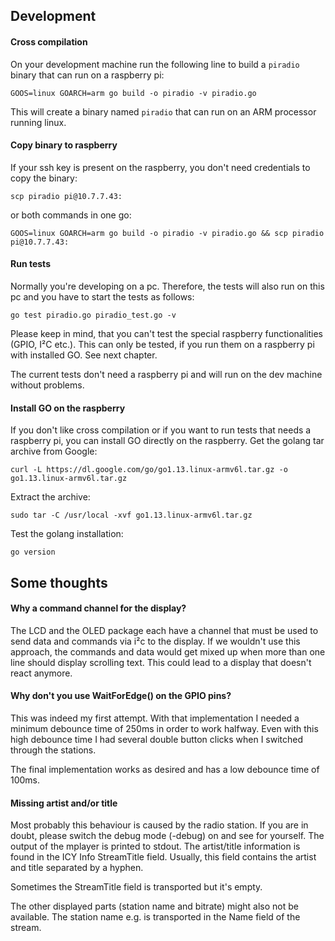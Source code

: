## Development
#### Cross compilation
On your development machine run the following line to build a `piradio` binary that can run on a
raspberry pi:

    GOOS=linux GOARCH=arm go build -o piradio -v piradio.go
    
This will create a binary named `piradio` that can run on an ARM processor running linux.

#### Copy binary to raspberry
If your ssh key is present on the raspberry, you don't need credentials to copy the binary:

    scp piradio pi@10.7.7.43:

or both commands in one go:

    GOOS=linux GOARCH=arm go build -o piradio -v piradio.go && scp piradio pi@10.7.7.43:

#### Run tests
Normally you're developing on a pc. Therefore, the tests will also run on this pc and you have to start
the tests as follows:

    go test piradio.go piradio_test.go -v

Please keep in mind, that you can't test the special raspberry functionalities (GPIO, I²C etc.). 
This can only be tested, if you run them on a raspberry pi with installed GO. See next chapter.

The current tests don't need a raspberry pi and will run on the dev machine without problems.

#### Install GO on the raspberry
If you don't like cross compilation or if you want to run tests that needs a raspberry pi, you can install
GO directly on the raspberry. Get the golang tar archive from Google:

    curl -L https://dl.google.com/go/go1.13.linux-armv6l.tar.gz -o go1.13.linux-armv6l.tar.gz

Extract the archive:

    sudo tar -C /usr/local -xvf go1.13.linux-armv6l.tar.gz

Test the golang installation:

    go version

## Some thoughts

#### Why a command channel for the display?
The LCD and the OLED package each have a channel that must be used to send data and commands via i²c to the 
display. If we wouldn't use this approach, the commands and data would get mixed up when more than one line 
should display scrolling text. This could lead to a display that doesn't react anymore.

#### Why don't you use WaitForEdge() on the GPIO pins?
This was indeed my first attempt. With that implementation I needed a minimum debounce time of 250ms in order to work 
halfway. Even with this high debounce time I had several double button clicks when I switched through the
stations.

The final implementation works as desired and has a low debounce time of 100ms.

#### Missing artist and/or title
Most probably this behaviour is caused by the radio station. If you are in doubt, please switch the debug mode (-debug) 
on and see for yourself. The output of the mplayer is printed to stdout. The artist/title
information is found in the ICY Info StreamTitle field.
Usually, this field contains the artist and title separated by a hyphen.

Sometimes the StreamTitle field is transported but it's empty.

The other displayed parts (station name and bitrate) might also not be available.
The station name e.g. is transported in the Name field of the stream.

